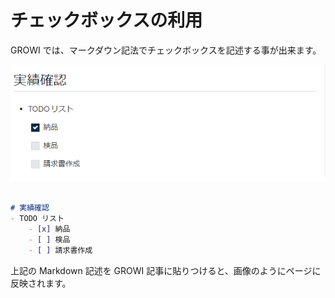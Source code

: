 # チェックボックスの利用

GROWI では、マークダウン記法でチェックボックスを記述する事が出来ます。

![checkbox](./images/checkbox.png)

```markdown

# 実績確認
- TODO リスト
    - [x] 納品
    - [ ] 検品
    - [ ] 請求書作成

```

上記の Markdown 記述を GROWI 記事に貼りつけると、画像のようにページに反映されます。
